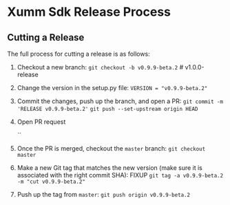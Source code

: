# Xumm Sdk Release Process

## Cutting a Release

The full process for cutting a release is as follows:

1. Checkout a new branch:
   `git checkout -b v0.9.9-beta.2` # v1.0.0-release

2. Change the version in the setup.py file:
  `VERSION = "v0.9.9-beta.2"`

3. Commit the changes, push up the branch, and open a PR:
   `git commit -m 'RELEASE v0.9.9-beta.2'`
   `git push --set-upstream origin HEAD`

4. Open PR request

   ``

4. Once the PR is merged, checkout the `master` branch:
   `git checkout master`

5. Make a new Git tag that matches the new version (make sure it is associated with the right commit SHA): FIXUP
   `git tag -a v0.9.9-beta.2 -m "cut v0.9.9-beta.2"`

7. Push up the tag from `master`:
   `git push origin v0.9.9-beta.2`